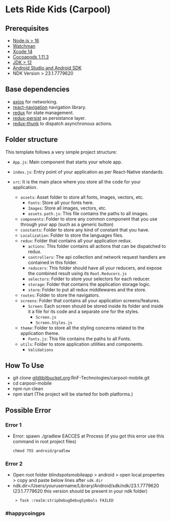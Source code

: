 # Lets Ride Kids (Carpool)

## Prerequisites

- [Node.js > 16](https://nodejs.org)
- [Watchman](https://facebook.github.io/watchman)
- [Xcode 14](https://developer.apple.com/xcode)
- [Cocoapods 1.11.3](https://cocoapods.org)
- [JDK > 12](https://www.oracle.com/in/java/technologies/javase/jdk12-archive-downloads.html)
- [Android Studio and Android SDK](https://developer.android.com/studio)
- NDK Version > 23.1.7779620

## Base dependencies

- [axios](https://github.com/axios/axios) for networking.
- [react-navigation](https://reactnavigation.org/) navigation library.
- [redux](https://redux.js.org/) for state management.
- [redux-persist](https://github.com/rt2zz/redux-persist) as persistance layer.
- [redux-thunk](https://github.com/gaearon/redux-thunk) to dispatch asynchronous actions.

## Folder structure

This template follows a very simple project structure:

- `App.js`: Main component that starts your whole app.
- `index.js`: Entry point of your application as per React-Native standards.

- `src`: It is the main place where you store all the code for your application.
  - `assets`: Asset folder to store all fonts, images, vectors, etc.
    - `Fonts`: Store all your fonts here.
    - `Images`: Store all images, vectors, etc.
    - `assets.path.js`: This file contains the paths to all images.
  - `components`: Folder to store any common component that you use through your app (such as a generic button)
  - `constants`: Folder to store any kind of constant that you have.
  - `Localization`: Folder to store the languages files.
  - `redux`: Folder that contains all your application redux.
    - `actions`: This folder contains all actions that can be dispatched to redux.
    - `controllers`: The api collection and network request handlers are contained in this folder.
    - `reducers`: This folder should have all your reducers, and expose the combined result using its `Root.Reducers.js`
    - `selectors`: Folder to store your selectors for each reducer.
    - `storage`: Folder that contains the application storage logic.
    - `store`: Folder to put all redux middlewares and the store.
  - `routes`: Folder to store the navigators.
  - `screens`: Folder that contains all your application screens/features.
    - `Screen`: Each screen should be stored inside its folder and inside it a file for its code and a separate one for the styles.
        - `Screen.js`
        - `Screen.Styles.js`
  - `theme`: Folder to store all the styling concerns related to the application theme.
    - `Fonts.js`: This file contains the paths to all Fonts.
  - `utils`: Folder to store application utilities and components.
    - `Validations`

## How To Use
  - git clone git@bitbucket.org:RnF-Technologies/carpool-mobile.git
  - cd carpool-mobile
  - npm run clean
  - npm start (The project will be started for both platforms.)

  
## Possible Error
  
  ### Error 1
   - Error: spawn ./gradlew EACCES at Process (if you got this error use this command in root project files)
      ```
      chmod 755 android/gradlew
      ```
  
  ### Error 2
   - Open root folder blindspotsmobileapp > android > open local.properties > copy and paste below lines after `sdk.dir`
   - ndk.dir=/Users/yourusername/Library/Android/sdk/ndk/23.1.7779620 (23.1.7779620 this version should be present in your ndk folder)
     ```
      > Task :realm:stripDebugDebugSymbols FAILED
     ```

### #happycoingps